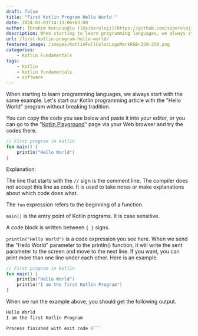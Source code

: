 ```yaml
---
draft: false
title: "First Kotlin Program Hello World "
date: 2024-01-01T14:13:06+03:00
author: İbrahim Korucuoğlu ([@siberoloji](https://github.com/siberoloji))
description: When starting to learn programming languages, we always start with the same example. Let's start our Kotlin programming article with the "Hello World" program without breaking tradition.
url: /first-kotlin-program-hello-world/
featured_image: /images/KotlinFullColorLogoMarkRGB-250-250.png
categories:
    - Kotlin Fundamentals
tags:
    - kotlin
    - kotlin fundamentals
    - software
---
```



When starting to learn programming languages, we always start with the same example. Let's start our Kotlin programming article with the "Hello World" program without breaking tradition.



You can copy the code you see below and paste it into your editor, or you can go to the "<a href="https://play.kotlinlang.org/" data-type="link" data-id="https://play.kotlinlang.org/">Kotlin Playground</a>" page via your Web browser and try the codes there.


```kotlin
// First program in kotlin
fun main() {
    println("Hello World")
}
```



Explanation:



The line that starts with the `//` sign is the comment line. The compiler does not accept this line as code. It is used to take notes or make explanations about which code does what.



The `fun` expression refers to the beginning of a function.



`main()` is the entry point of Kotlin programs. It is case sensitive.



A code block is written between `{ }` signs.



`println("Hello World")` is a code expression you see here. When we send the "Hello World" parameter to the println() function, it will write the sent parameter to the screen and move to the next line. If you want, you can print more than one line under each other. Here is an example.


```kotlin
// First program in kotlin
fun main() {
    println("Hello World")
    println("I am the first Kotlin Program")
}
```



When we run the example above, you should get the following output.


```kotlin
Hello World
I am the first Kotlin Program

Process finished with exit code 0```

